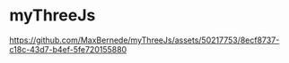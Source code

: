 # myThreeJs

https://github.com/MaxBernede/myThreeJs/assets/50217753/8ecf8737-c18c-43d7-b4ef-5fe720155880


